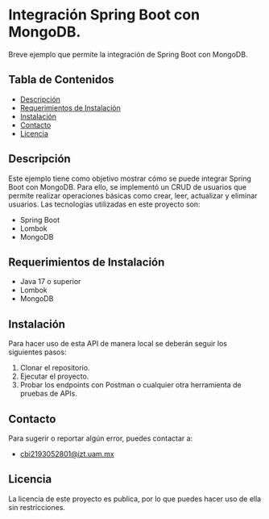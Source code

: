 # Integración Spring Boot con MongoDB.

Breve ejemplo que permite la integración de Spring Boot con MongoDB.
## Tabla de Contenidos

- [Descripción](#descripción)
- [Requerimientos de Instalación](#requerimientos-de-instalación)
- [Instalación](#instalación)
- [Contacto](#contacto)
- [Licencia](#licencia)

## Descripción

Este ejemplo tiene como objetivo mostrar cómo se puede integrar Spring Boot con MongoDB. Para ello, se implementó un CRUD de usuarios que permite realizar operaciones básicas como crear, leer, actualizar y eliminar usuarios.
Las tecnologías utilizadas en este proyecto son:
* Spring Boot
* Lombok
* MongoDB

## Requerimientos de Instalación
- Java 17 o superior
- Lombok
- MongoDB

## Instalación

Para hacer uso de esta API de manera local se deberán seguir los siguientes pasos:
1. Clonar el repositorio.
2. Ejecutar el proyecto.
3. Probar los endpoints con Postman o cualquier otra herramienta de pruebas de APIs.

## Contacto
Para sugerir o reportar algún error, puedes contactar a:
- [cbi2193052801@izt.uam.mx](mailto:cbi2193052801@izt.uam.mx)

## Licencia
La licencia de este proyecto es publica, por lo que puedes hacer uso de ella sin restricciones. 
